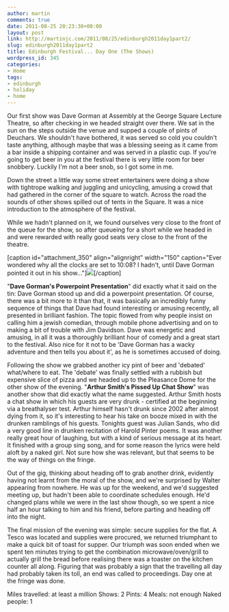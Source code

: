 ```yaml
---
author: martin
comments: true
date: 2011-08-25 20:23:30+00:00
layout: post
link: http://martinjc.com/2011/08/25/edinburgh2011day1part2/
slug: edinburgh2011day1part2
title: Edinburgh Festival... Day One (The Shows)
wordpress_id: 345
categories:
- Home
tags:
- edinburgh
- holiday
- home
---
```


Our first show was Dave Gorman at Assembly at the George Square Lecture Theatre, so after checking in we headed straight over there. We sat in the sun on the steps outside the venue and supped a couple of pints of Deuchars. We shouldn't have bothered, it was served so cold you couldn't taste anything, although maybe that was a blessing seeing as it came from a bar inside a shipping container and was served in a plastic cup. If you're going to get beer in you at the festival there is very little room for beer snobbery. Luckily I'm not a beer snob, so I got some in me.

Down the street a little way some street entertainers were doing a show with tightrope walking and juggling and unicycling, amusing a crowd that had gathered in the corner of the square to watch. Across the road the sounds of other shows spilled out of tents in the Square. It was a nice introduction to the atmosphere of the festival.

While we hadn't planned on it, we found ourselves very close to the front of the queue for the show, so after queueing for a short while we headed in and were rewarded with really good seats very close to the front of the theatre.

[caption id="attachment_350" align="alignright" width="150" caption="Ever wondered why all the clocks are set to 10:08? I hadn't, until Dave Gorman pointed it out in his show..."][![](http://martinchorley.com/wp-content/uploads/2011/08/HTC-Products2-150x150.jpg)](http://martinchorley.com/wp-content/uploads/2011/08/HTC-Products2.jpg)[/caption]

"**Dave Gorman's Powerpoint Presentation**" did exactly what it said on the tin: Dave Gorman stood up and did a powerpoint presentation. Of course, there was a bit more to it than that, it was basically an incredibly funny sequence of things that Dave had found interesting or amusing recently, all presented in brilliant fashion. The topic flowed from why people insist on calling him a jewish comedian, through mobile phone advertising and on to making a bit of trouble with Jim Davidson. Dave was energetic and amusing, in all it was a thoroughly brilliant hour of comedy and a great start to the festival. Also nice for it not to be 'Dave Gorman has a wacky adventure and then tells you about it', as he is sometimes accused of doing.

Following the show we grabbed another icy pint of beer and 'debated' what/where to eat. The 'debate' was finally settled with a rubbish but expensive slice of pizza and we headed up to the Pleasance Dome for the other show of the evening. "**Arthur Smith's Pissed Up Chat Show**" was another show that did exactly what the name suggested. Arthur Smith hosts a chat show in which his guests are very drunk - certified at the beginning via a breathalyser test. Arthur himself hasn't drunk since 2002 after almost dying from it, so it's interesting to hear his take on booze mixed in with the drunken ramblings of his guests. Tonights guest was Julian Sands, who did a very good line in drunken recitation of Harold Pinter poems. It was another really great hour of laughing, but with a kind of serious message at its heart. It finished with a group sing song, and for some reason the lyrics were held aloft by a naked girl. Not sure how she was relevant, but that seems to be the way of things on the fringe.

Out of the gig, thinking about heading off to grab another drink, evidently having not learnt from the moral of the show, and we're surprised by Walter appearing from nowhere. He was up for the weekend, and we'd suggested meeting up, but hadn't been able to coordinate schedules enough. He'd changed plans while we were in the last show though, so we spent a nice half an hour talking to him and his friend, before parting and heading off into the night.

The final mission of the evening was simple: secure supplies for the flat. A Tesco was located and supplies were procured, we returned triumphant to make a quick bit of toast for supper. Our triumph was soon ended when we spent ten minutes trying to get the combination microwave/oven/grill to actually grill the bread before realising there was a toaster on the kitchen counter all along. Figuring that was probably a sign that the travelling all day had probably taken its toll, an end was called to proceedings. Day one at the fringe was done.

Miles travelled: at least a million
Shows: 2
Pints: 4
Meals: not enough
Naked people: 1
